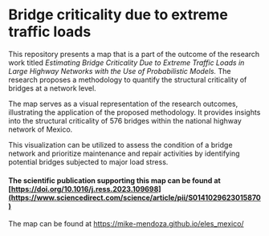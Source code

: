 # Bridge criticality due to extreme traffic loads

This repository presents a map that is a part of the outcome of the research work titled _Estimating Bridge Criticality Due to Extreme Traffic Loads in Large Highway Networks with the Use of Probabilistic Models._ The research proposes a methodology to quantify the structural criticality of bridges at a network level.

The map serves as a visual representation of the research outcomes, illustrating the application of the proposed methodology. It provides insights into the structural criticality of 576 bridges within the national highway network of Mexico.

This visualization can be utilized to assess the condition of a bridge network and prioritize maintenance and repair activities by identifying potential bridges subjected to major load stress.

#### The scientific publication supporting this map can be found at [https://doi.org/10.1016/j.ress.2023.109698](https://www.sciencedirect.com/science/article/pii/S0141029623015870)

The map can be found at  https://mike-mendoza.github.io/eles_mexico/
